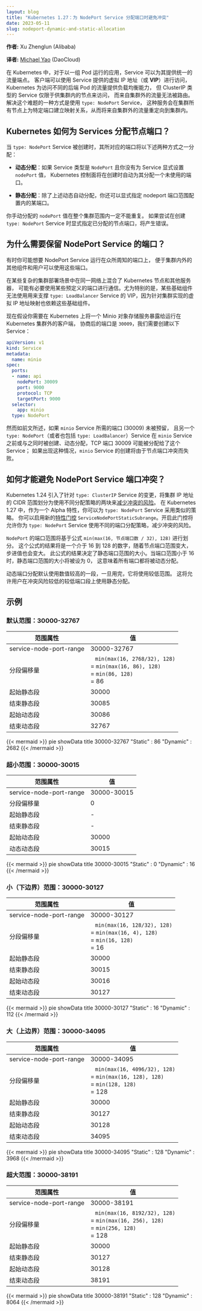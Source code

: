 ```yaml
---
layout: blog
title: "Kubernetes 1.27：为 NodePort Service 分配端口时避免冲突"
date: 2023-05-11
slug: nodeport-dynamic-and-static-allocation
---
```


**作者:** Xu Zhenglun (Alibaba)

**译者:** [Michael Yao](https://github.com/windsonsea) (DaoCloud)

在 Kubernetes 中，对于以一组 Pod 运行的应用，Service 可以为其提供统一的流量端点。
客户端可以使用 Service 提供的虚拟 IP 地址（或 **VIP**）进行访问，
Kubernetes 为访问不同的后端 Pod 的流量提供负载均衡能力，
但 ClusterIP 类型的 Service 仅限于供集群内的节点来访问，
而来自集群外的流量无法被路由。解决这个难题的一种方式是使用 `type: NodePort` Service，
这种服务会在集群所有节点上为特定端口建立映射关系，从而将来自集群外的流量重定向到集群内。

## Kubernetes 如何为 Services 分配节点端口？

当 `type: NodePort` Service 被创建时，其所对应的端口将以下述两种方式之一分配：

- **动态分配**：如果 Service 类型是 `NodePort` 且你没有为 Service 显式设置 `nodePort` 值，
  Kubernetes 控制面将在创建时自动为其分配一个未使用的端口。

- **静态分配**：除了上述动态自动分配，你还可以显式指定 nodeport 端口范围配置内的某端口。

你手动分配的 `nodePort` 值在整个集群范围内一定不能重复。
如果尝试在创建 `type: NodePort` Service 时显式指定已分配的节点端口，将产生错误。

## 为什么需要保留 NodePort Service 的端口？

有时你可能想要 NodePort Service 运行在众所周知的端口上，
便于集群内外的其他组件和用户可以使用这些端口。

在某些复杂的集群部署场景中在同一网络上混合了 Kubernetes 节点和其他服务器，
可能有必要使用某些预定义的端口进行通信。尤为特别的是，某些基础组件无法使用用来支撑
`type: LoadBalancer` Service 的 VIP，因为针对集群实现的虚拟 IP 地址映射也依赖这些基础组件。

现在假设你需要在 Kubernetes 上将一个 Minio 对象存储服务暴露给运行在 Kubernetes 集群外的客户端，
协商后的端口是 `30009`，我们需要创建以下 Service：

```yaml
apiVersion: v1
kind: Service
metadata:
  name: minio
spec:
  ports:
  - name: api
    nodePort: 30009
    port: 9000
    protocol: TCP
    targetPort: 9000
  selector:
    app: minio
  type: NodePort
```

然而如前文所述，如果 `minio` Service 所需的端口 (30009) 未被预留，
且另一个 `type: NodePort`（或者也包括 `type: LoadBalancer`）Service
在 `minio` Service 之前或与之同时被创建、动态分配，TCP 端口 30009 可能被分配给了这个 Service；
如果出现这种情况，`minio` Service 的创建将由于节点端口冲突而失败。

## 如何才能避免 NodePort Service 端口冲突？

Kubernetes 1.24 引入了针对 `type: ClusterIP` Service 的变更，将集群 IP 地址的 CIDR
范围划分为使用不同分配策略的两块来[减少冲突的风险](/zh-cn/docs/reference/networking/virtual-ips/#avoiding-collisions)。
在 Kubernetes 1.27 中，作为一个 Alpha 特性，你可以为 `type: NodePort` Service 采用类似的策略。
你可以启用新的[特性门控](/zh-cn/docs/reference/command-line-tools-reference/feature-gates/)
`ServiceNodePortStaticSubrange`。开启此门控将允许你为
`type: NodePort` Service 使用不同的端口分配策略，减少冲突的风险。

`NodePort` 的端口范围将基于公式 `min(max(16, 节点端口数 / 32), 128)` 进行划分。
这个公式的结果将是一个介于 16 到 128 的数字，随着节点端口范围变大，步进值也会变大。
此公式的结果决定了静态端口范围的大小。当端口范围小于 16 时，静态端口范围的大小将被设为 0，
这意味着所有端口都将被动态分配。

动态端口分配默认使用数值较高的一段，一旦用完，它将使用较低范围。
这将允许用户在冲突风险较低的较低端口段上使用静态分配。

## 示例

### 默认范围：30000-32767

| 范围属性                | 值                                                                                              |
| ----------------------- | ----------------------------------------------------------------------------------------------- |
| service-node-port-range | 30000-32767                                                                                     |
| 分段偏移量              | &ensp; `min(max(16, 2768/32), 128)` <br>= `min(max(16, 86), 128)` <br>= `min(86, 128)` <br>= 86 |
| 起始静态段              | 30000                                                                                           |
| 结束静态段              | 30085                                                                                           |
| 起始动态段              | 30086                                                                                           |
| 结束动态段              | 32767                                                                                           |

{{< mermaid >}}
pie showData
    title 30000-32767
    "Static" : 86
    "Dynamic" : 2682
{{< /mermaid >}}

### 超小范围：30000-30015

| 范围属性                 | 值          |
| ----------------------- | ----------- |
| service-node-port-range | 30000-30015 |
| 分段偏移量               | 0           |
| 起始静态段               | -           |
| 结束静态段               | -           |
| 起始动态段               | 30000       |
| 动态动态段               | 30015       |

{{< mermaid >}}
pie showData
    title 30000-30015
    "Static" : 0
    "Dynamic" : 16
{{< /mermaid >}}

### 小（下边界）范围：30000-30127

| 范围属性                | 值                                                                                            |
| ---------------------- | --------------------------------------------------------------------------------------------- |
| service-node-port-range | 30000-30127                                                                                   |
| 分段偏移量              | &ensp; `min(max(16, 128/32), 128)` <br>= `min(max(16, 4), 128)` <br>= `min(16, 128)` <br>= 16 |
| 起始静态段              | 30000                                                                                         |
| 结束静态段              | 30015                                                                                         |
| 起始动态段              | 30016                                                                                         |
| 结束动态段              | 30127                                                                                         |

{{< mermaid >}}
pie showData
    title 30000-30127
    "Static" : 16
    "Dynamic" : 112
{{< /mermaid >}}

### 大（上边界）范围：30000-34095

| 范围属性                | 值                                                                                                 |
| -----------------------| -------------------------------------------------------------------------------------------------- |
| service-node-port-range | 30000-34095                                                                                        |
| 分段偏移量              | &ensp; `min(max(16, 4096/32), 128)` <br>= `min(max(16, 128), 128)` <br>= `min(128, 128)` <br>= 128 |
| 起始静态段              | 30000                                                                                              |
| 结束静态段              | 30127                                                                                              |
| 起始动态段              | 30128                                                                                              |
| 结束动态段              | 34095                                                                                              |

{{< mermaid >}}
pie showData
    title 30000-34095
    "Static" : 128
    "Dynamic" : 3968
{{< /mermaid >}}

### 超大范围：30000-38191

| 范围属性                | 值                                                                                                 |
| ---------------------- | -------------------------------------------------------------------------------------------------- |
| service-node-port-range | 30000-38191                                                                                        |
| 分段偏移量             | &ensp; `min(max(16, 8192/32), 128)` <br>= `min(max(16, 256), 128)` <br>= `min(256, 128)` <br>= 128 |
| 起始静态段              | 30000                                                                                              |
| 结束静态段              | 30127                                                                                              |
| 起始动态段              | 30128                                                                                              |
| 结束动态段              | 38191                                                                                              |

{{< mermaid >}}
pie showData
    title 30000-38191
    "Static" : 128
    "Dynamic" : 8064
{{< /mermaid >}}
